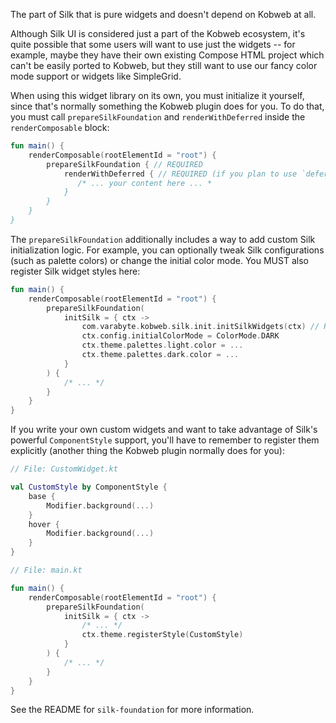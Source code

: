 The part of Silk that is pure widgets and doesn't depend on Kobweb at all.

Although Silk UI is considered just a part of the Kobweb ecosystem, it's quite possible that some users will want to use
just the widgets -- for example, maybe they have their own existing Compose HTML project which can't be easily
ported to Kobweb, but they still want to use our fancy color mode support or widgets like SimpleGrid.

When using this widget library on its own, you must initialize it yourself, since that's normally something the Kobweb
plugin does for you. To do that, you must call `prepareSilkFoundation` and `renderWithDeferred` inside the
`renderComposable` block:

```kotlin
fun main() {
    renderComposable(rootElementId = "root") {
        prepareSilkFoundation { // REQUIRED
            renderWithDeferred { // REQUIRED (if you plan to use `deferRender` or widgets that use it, like tooltips)
               /* ... your content here ... *
            }
        }
    }
}
```

The `prepareSilkFoundation` additionally includes a way to add custom Silk initialization logic. For example, you can
optionally tweak Silk configurations (such as palette colors) or change the initial color mode. You MUST also register
Silk widget styles here:

```kotlin
fun main() {
    renderComposable(rootElementId = "root") {
        prepareSilkFoundation(
            initSilk = { ctx ->
                com.varabyte.kobweb.silk.init.initSilkWidgets(ctx) // REQUIRED
                ctx.config.initialColorMode = ColorMode.DARK
                ctx.theme.palettes.light.color = ...
                ctx.theme.palettes.dark.color = ...
            }
        ) {
            /* ... */
        }
    }
}
```

If you write your own custom widgets and want to take advantage of Silk's powerful `ComponentStyle` support, you'll
have to remember to register them explicitly (another thing the Kobweb plugin normally does for you):

```kotlin
// File: CustomWidget.kt

val CustomStyle by ComponentStyle {
    base {
        Modifier.background(...)
    }
    hover {
        Modifier.background(...)
    }
}

// File: main.kt

fun main() {
    renderComposable(rootElementId = "root") {
        prepareSilkFoundation(
            initSilk = { ctx ->
                /* ... */
                ctx.theme.registerStyle(CustomStyle)
            }
        ) {
            /* ... */
        }
    }
}
```

See the README for `silk-foundation` for more information.
